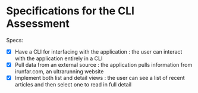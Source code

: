 # Specifications for the CLI Assessment

Specs:
- [x] Have a CLI for interfacing with the application : the user can interact with the application entirely in a CLI
- [x] Pull data from an external source : the application pulls information from irunfar.com, an ultrarunning website
- [x] Implement both list and detail views : the user can see a list of recent articles and then select one to read in full detail
